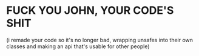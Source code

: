 # FUCK YOU JOHN, YOUR CODE'S SHIT

(i remade your code so it's no longer bad, wrapping unsafes into their own classes and making an api that's usable for other people)
